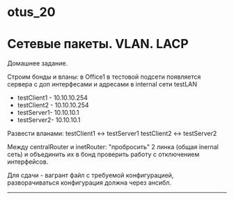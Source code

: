 # otus_20
# Сетевые пакеты. VLAN. LACP

Домашнее задание.

Строим бонды и вланы:
в Office1 в тестовой подсети появляется сервера с доп интерфесами и адресами в internal сети testLAN
- testClient1 - 10.10.10.254
- testClient2 - 10.10.10.254
- testServer1- 10.10.10.1
- testServer2- 10.10.10.1

Развести вланами:
testClient1 <-> testServer1
testClient2 <-> testServer2

Между centralRouter и inetRouter: "пробросить" 2 линка (общая inernal сеть) и объединить их в бонд проверить работу c отключением интерфейсов.

Для сдачи - вагрант файл с требуемой конфигурацией, разворачиваться конфигурация должна через ансибл.

__________________________________________________________________________________________________________________________

